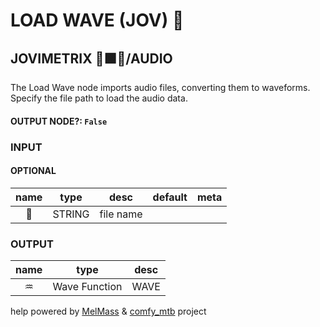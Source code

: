 # LOAD WAVE (JOV) 🎼

## JOVIMETRIX 🔺🟩🔵/AUDIO

The Load Wave node imports audio files, converting them to waveforms. Specify the file path to load the audio data.

#### OUTPUT NODE?: `False`

### INPUT

#### OPTIONAL

name|type|desc|default|meta
:---:|:---:|---|---|---
💾|STRING|file name||

### OUTPUT

name|type|desc
:---:|:---:|---
♒|Wave Function|WAVE

help powered by [MelMass](https://github.com/melMass) & [comfy_mtb](https://github.com/melMass/comfy_mtb) project
